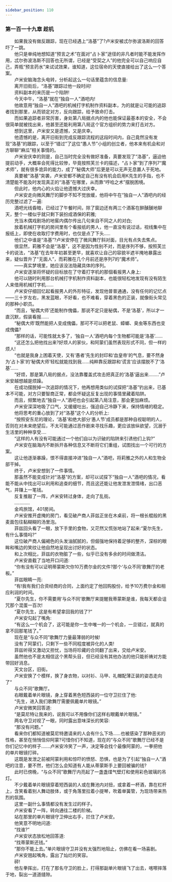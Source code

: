 ```yaml
---
sidebar_position: 110
---
```

### 第一百一十九章 趁机  


　　如果我没有做反跟踪，现在已经遇上“洛基”了?卢米安被忒尔弥波洛斯的回答吓了一跳。  
　　他只是单纯地想知道“预言之术”在面对“占卜家”途径的非凡者时能不能发挥作用，忒尔弥波洛斯不回答也无所谓，已经是“受契之人”的他完全可以自己响应自己，弄瓶“预言药水”来试试效果，谁知道，这位宿命的天使直接给出了这么一个答案。  
　　卢米安脑海念头电转，分析起这么一句话里蕴含的信息量:  
　　离开旧街后，“洛基”跟踪过他一段时间!  
　　资料副本的来历是一个陷阱!  
　　今天中午，“洛基”就在“独自一人”酒吧内!  
　　他故意用“独自一人”酒吧的机械打字机制作资料副本，为的就是让可能的追踪者找到那里，从而锁定对方，反向跟踪，给予致命打击。  
　　而如果追踪者非常厉害，身处第八局据点内的他也能保证最基本的安全，不会很简单就被找出来，他甚至还能利用第八局这个官方组织的势力来打击对方。  
　　想到这里，卢米安又是遗憾，又是庆幸。  
　　他遗憾的是，离开旧街到完成反跟踪流程的这段时间内，自己竟然没有发现“洛基”的跟踪，以至于“错过”了这位“愚人节”小组的创立者，他本来有机会和对方聊聊“麻瓜”相关事情的。  
　　卢米安庆幸的则是，自己当时完全没有做好准备，真要发现了“洛基”，逼迫他提前动手，大概率会死得比较惨，毕竟按照芙兰卡的描述，“占卜家”到了序列7“魔术师”，就有很多诡异的能力，成了“秘偶大师”后更是可以无声无息置人于死地。  
　　真要被“洛基”突袭，卢米安都不确定自己有没有机会启用K先生的手指，也不清楚能不能及时发现真正的“洛基”在哪里，从而靠“哼哈之术”摆脱困境。  
　　但此时，他内心的火焰让他遗憾大过庆幸。  
　　卢米安走向微风舞厅的脚步不知不觉放缓，他将中午在“独自一人”酒吧内的经历完整过滤了一遍:  
　　酒吧光线昏暗，已经过了午餐时间，除了窗边还有两三个酒客在醉醺醺地聊天，整个一楼似乎就只剩下装扮成酒保的莉雅;  
　　充当木偶戏剧场的地窖内偶尔传出几句来自不同之人的对白;  
　　放着机械打字机的房间里有个看报纸的男人，他一直没有说过话，视线集中在报纸上，即使在收取打字费用时，也仅是点了下头.....  
　　他们之中谁是“洛基”?卢米安停在了微风舞厅斜对面，目光有点失去焦点。  
　　很显然，莉雅不会是“洛基”，这不是因为性别不对，而是序列不够，按照芙兰卡的说法，“洛基”在去年年初甚至更早，就喜欢让自己的容貌半遮半掩地暴露出来，疑似晋升了“无面人”，而莉雅在几个月前还是序列7的“魔术师”。  
　　——真实梦境里，她应该没法隐藏具体的序列。  
　　卢米安逐渐将怀疑的目标放在了守着打字机的那個看报男人身上:  
　　他可以随时利用那台机械打字机制作资料副本，也能很轻松地发现有没有陌生人来借用机械打字机......  
　　卢米安仔细回忆起看报男人的外形特征，发现他普普通通，没有任何的记忆点——三十岁左右，黑发蓝眼，不好看，也不难看，穿着黑色的正装，就像街头常见的那种小职员。  
　　“而且，‘秘偶大师’还能制作傀儡，那说不定只是秘偶，不是‘洛基’，所以才一直沉默，假装看报……  
　　“秘偶大师’既然能把人变成傀儡，那可不可以把老鼠、蟑螂、臭虫等东西也变成傀儡?  
　　“那样的话，可能性就太多了，‘独自一人’酒吧内每个生物都可能是‘洛基’......  
　　“这还怎么把他找出来?好烦人的家伙，和阿蒙们虽然表现形式不同，但一样的烦人!  
　　“也就是我身上困着天使，又有‘愚者’先生的封印和‘血皇帝’的气息，要不然身为‘占卜家’的‘秘偶大师’轻松就能找到我……纯粹靠反跟踪和‘谎言’应该摆脱不了‘洛基’......  
　　“好烦，那是第八局的据点，没法靠覆盖式攻击把真正的‘洛基’逼出来.…….”卢米安越想越是烦躁。  
　　在成功摆脱掉一次追踪的情况下，他再想用类似的试探把“洛基”钓出来，已基本不可能，对方只要智商正常，都会怀疑这反复出现的事情里藏着陷阱。  
　　而且，频繁地去“独自一人”酒吧也会引起第八局注意，那会更加麻烦。  
　　卢米安深深地吸了口气，又缓缓吐出，强迫自己冷静下来，保持情绪的稳定。  
　　他将思考的重心放到了对“洛基”这个人的分析上:  
　　“按照安东尼的理论，‘洛基’和绝大部分‘愚人节’成员都是那种自视聪明的人，否则在对未来绝望后，不太可能通过恶作剧来寻找乐趣，更应该放纵欲望，沉溺于生活里的种种享受....  
　　“这样的人有没有可能通过一个他们自以为识破的陷阱来引诱他们上钩?”  
　　卢米安在脑海内不断拆开各种信息又不断将它们重组，试图找出一个可行的方案。  
　　这让他逐渐暴躁，恨不得直接冲进“独自一人”酒吧，将莉雅之外的人和生物全部干掉。  
　　终于，卢米安想到了一件事情。  
　　那虽然不能变成针对“洛基”的方案，却可以试探下“独自一人”酒吧的情况，看能不能从中找出可以利用和追查的细节，而且这还能让他发泄发泄情绪，出口恶气，并赚上一笔钱。  
　　反复推敲了一阵，卢米安转过身体，走向了乱街。  
　　............  
　　金鸡旅馆，401房间。  
　　卢米安推开虚掩的房门，看见破产商人菲兹正坐在木桌前，将一根长棍般的黑麦面包往黏糊糊的汤里泡。  
　　菲兹回头看了一眼，放下手里的食物，又茫然又慌张地站了起来:“夏尔先生，有什么事情吗?”  
　　这位破产商人偏褐色的头发油腻腻的，但倔强地保持着足够的整齐，深棕的眼眸和嘴边的笑纹让他自然地呈现出讨好的状态。  
　　和上次相比，菲兹的衣物脏了一些，似乎已没有多余的时间做清洁。  
　　卢米安直截了当地开口问道:  
　　“你有没有可以证明蒂蒙斯欠你10万费尔金的文件?那个‘与众不同’歌舞厅的老板。”  
　　菲兹眼睛一亮:  
　　“有!我有我们合资经商的合同，上面约定了他回购股份，给予10万费尔金和相应利润的时间。  
　　“夏尔先生，你不需要用‘与众不同’歌舞厅来提醒我蒂蒙斯是谁，我每天都会诅咒那个混蛋一百次!  
　　“夏尔先生，这是有希望拿回我的钱了?”  
　　卢米安勾起了嘴角:  
　　“有这么一个机会了，这可能是你一生中唯一的一个机会，一旦错过，就真的拿不回那笔钱了。”  
　　现在是“与众不同”歌舞厅力量最薄弱的时候!  
　　没有了阿蒙们，只剩下一些不同程度被异化的人类!  
　　菲兹听得又激动又担忧，当场将珍藏的合同翻了出来，交给卢米安。  
　　虽然他也不是太相信这个黑帮头目，但已经没有其他办法的他只能祈祷对方能带回好消息。  
　　天文台区，旧街。  
　　卢米安换了个模样，换了身衣物，以衬衫、马甲、礼帽配薄正装的姿态走向了“  
　　与众不同”歌舞厅。  
　　右眼戴着单片眼镜，身上穿着黑色短西装的一位守卫拦住了他:  
　　“先生，进入我们歌舞厅需要佩戴单片眼镜。”  
　　卢米安微笑回答道:  
　　“是莫尼特让我来的，说我可以不用像你们这样右眼戴单片眼镜。”  
　　两名守卫对视了一眼，同时露出意味深长的笑容:  
　　“那没有问题。”  
　　看来你们都知道被莫尼特邀请来的人会有什么下场……也被感染了那种恶劣的性格，甚至在悄悄信仰阿蒙?可惜你们不知道，现在的“与众不同”歌舞厅已经不是你们记忆中的样子…….卢米安冷笑了一声，决定等会找个最像阿蒙的，一拳把他的单片眼镜打碎。  
　　这既是发泄之前被阿蒙利用和惊吓的愤怒、恐惧，也是为了引起“独自一人”酒吧的注意，要不然，他们怎么会知道有人能从蒂蒙斯手上要回被骗的钱?  
　　此时已傍晚，“与众不同”歌舞厅内亮起了一盏盏煤气壁灯和使用彩色玻璃的吊灯。  
　　不少戴着单片眼镜穿着短西装的人或在舞池内对扭，或拿着一杯酒，靠在栏杆上，含笑看着别人舞动肢体，或于角落里拉着小提琴，吹着单簧管，为现场带来热烈的氛围。  
　　这里一副什么事情都没有发生过的样子。  
　　卢米安看了一阵，转向通往二楼的阶梯。  
　　站在那里的单片眼镜守卫伸出右手，拦住了卢米安。  
　　他笑意不明地问道:  
　　“找谁?”  
　　卢米安状态放松地回答道:  
　　“找蒂蒙斯还钱。”  
　　“那你不能上去。”单片眼镜守卫并没有太强烈地阻止，仿佛在看一场喜剧。  
　　卢米安翘起嘴角，露出了灿烂的笑容。  
　　砰!  
　　他左拳挥出，打在了那名守卫的脸上，打得那副单片眼镜飞了出去，喀嚓摔落于地，裂出一道道缝隙。  
